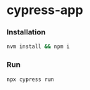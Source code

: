 # cypress-app

### Installation

```bash
nvm install && npm i
```

### Run
```bash
npx cypress run
```
